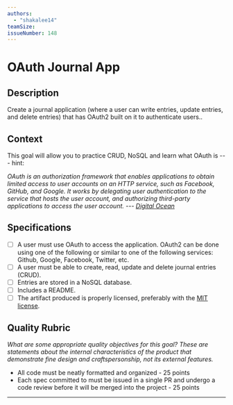 ```yaml
---
authors:
  - "shakalee14"
teamSize: 
issueNumber: 148
---
```


# OAuth Journal App

## Description

Create a journal application (where a user can write entries, update entries, and delete entries) that has OAuth2 built on it to authenticate users.. 

## Context

This goal will allow you to practice CRUD, NoSQL and learn what OAuth is --- hint:

_OAuth is an authorization framework that enables applications to obtain limited access to user accounts on an HTTP service, such as Facebook, GitHub, and Google. It works by delegating user authentication to the service that hosts the user account, and authorizing third-party applications to access the user account. --- [Digital Ocean](https://www.digitalocean.com/community/tutorials/an-introduction-to-oauth-2)_

## Specifications

- [ ] A user must use OAuth to access the application. OAuth2 can be done using one of the following or similar to one of the following services: Github, Google, Facebook, Twitter, etc.
- [ ] A user must be able to create, read, update and delete journal entries (CRUD).
- [ ] Entries are stored in a NoSQL database.
- [ ] Includes a README.
- [ ] The artifact produced is properly licensed, preferably with the [MIT license][mit-license].

## Quality Rubric

_What are some appropriate quality objectives for this goal? These are statements about the internal characteristics of the product that demonstrate fine design and craftspersonship, not its external features._

- All code must be neatly formatted and organized - 25 points
- Each spec committed to must be issued in a single PR and undergo a code review before it will be merged into the project - 25 points

---






[mit-license]: https://opensource.org/licenses/MIT

